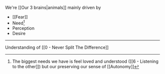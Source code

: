We're [[Our 3 brains|animals]] mainly driven by

- [[Fear]]
- Need[^1]
- Perception
- Desire

---

Understanding of [[0 - Never Split The Difference]]

[^1]: The biggest needs we have is feel loved and understood ([[6 - Listening to the other]]) but our preserving our sense of [[Autonomy]]
